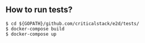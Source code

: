 ## How to run tests?

```shell
$ cd ${GOPATH}/github.com/criticalstack/e2d/tests/
$ docker-compose build
$ docker-compose up
```
